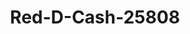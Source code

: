---
f_zip-code: 68410
f_state-code: NE
title: Red-D-Cash-25808
f_phone: 402-873-7046
f_city-only: Nebraska City
f_address: Po Box 125 Nebraska City
f_location-unique-id: '25808'
slug: red-d-cash-25808
updated-on: '2024-05-30T13:46:58.046Z'
created-on: '2024-05-30T13:36:59.803Z'
published-on: '2024-05-30T13:54:32.469Z'
f_city-state: cms/city/nebraska-city-ne.md
f_company: cms/company/red-d-cash.md
f_state: cms/state/nebraska.md
layout: '[payday-loan].html'
tags: payday-loan
---